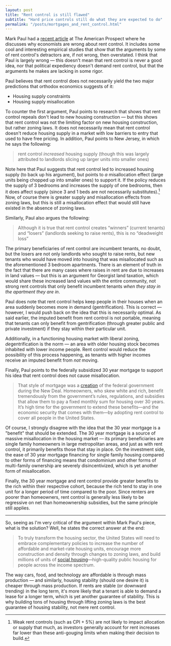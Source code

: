 ```yaml
---
layout: post
title: "Rent control is still flawed"
subtitle: "Hard price controls still do what they are expected to do"
permalink: "/posts/mortgages_and_rent_control.html"
---
```

Mark Paul had a [recent article](https://prospect.org/infrastructure/housing/2023-05-16-economists-hate-rent-control/) at The American Prospect where he discusses why economists are wrong about rent control. It includes some cool and interesting empirical studies that show that the arguments by some of rent control's detractors are, if not wrong, then overstated. I think that Paul is largely wrong — this doesn't mean that rent control is never a good idea, nor that political expediency doesn't demand rent control, but that the arguments he makes are lacking in some rigor. 

Paul believes that rent control does not necessarily yield the two major predictions that orthodox economics suggests of it:
- Housing supply constraints
- Housing supply misallocation

To counter the first argument, Paul points to research that shows that rent control repeals don't lead to new housing construction — but this shows that rent control was not the limiting factor on new housing construction, but rather zoning laws. It does not necessarily mean that rent control doesn't reduce housing supply in a market with low barriers to entry that used to have free pricing. In addition, Paul points to New Jersey, in which he says the following:
> rent control *increased* housing supply (though this was largely attributed to landlords slicing up larger units into smaller ones)

Note here that Paul suggests that rent control led to increased housing supply (to back up his argument), but points to *a* misallocation effect (large units being chopped up into smaller ones) to support it. If the policy reduces the supply of 3 bedrooms and increases the supply of one bedrooms, then it does affect supply (since 3 and 1 beds are not necessarily substitutes).[^1] Now, of course there is greater supply and misallocation effects from zoning laws, but this is still a misallocation effect that would still have existed in the absence of zoning laws.

Similarly, Paul also argues the following:
> Although it is true that rent control creates “winners” (current tenants) and “losers” (landlords seeking to raise rents), this is no “deadweight loss”

The primary beneficiaries of rent control are incumbent tenants, no doubt, but the losers are not only landlords who sought to raise rents, but new tenants who would have moved into housing that was misallocated such as the aforementioned 3 bedroom apartments. There is an element of truth in the fact that there are many cases where raises in rent are due to increases in land values — but this is an argument for Georgist land taxation, which would share these increased land values with the entire community, not strong rent controls that only benefit incumbent tenants *when they stay in the apartment they are in*.

Paul does note that rent control helps keep people in their houses when an area suddenly becomes more in demand (gentrification). This is correct — however, I would push back on the idea that this is necessarily optimal. As said earlier, the imputed benefit from rent control is not portable, meaning that tenants can only benefit from gentrification (through greater public and private investment) if they stay within their particular unit.

Additionally, in a functioning housing market with liberal zoning, *de*gentrification is the norm — an area with older housing stock becomes inhabited with lower income people. Rent control would reduce the possibility of this process happening, as tenants with higher incomes receive an imputed benefit from *not* moving.

Finally, Paul points to the federally subsidized 30 year mortgage to support his idea that rent control does not cause misallocation.
> That style of mortgage was a [creation](https://realestate.wharton.upenn.edu/working-papers/the-public-option-in-housing-finance/) of the federal government during the New Deal. Homeowners, who skew white and rich, benefit tremendously from the government’s rules, regulations, and subsidies that allow them to pay a fixed monthly sum for housing over 30 years. It’s high time for the government to extend these benefits—and the economic security that comes with them—by adopting rent control to cover all people in the United States.

Of course, I strongly disagree with the idea that the 30 year mortgage is a "benefit" that should be extended. The 30 year mortgage is a source of massive misallocation in the housing market — its primary beneficiaries are single family homeowners in large metropolitan areas, and just as with rent control, it primarily benefits those that stay in place. On the investment side, the ease of 30 year mortgage financing for single family housing compared to other forms of financing means that condominium and other forms of multi-family ownership are severely disincentivized, which is yet another form of misallocation.

Finally, the 30 year mortgage and rent control provide greater benefits to the rich within their respective cohort, because the rich tend to stay in one unit for a longer period of time compared to the poor. Since renters are poorer than homeowners, rent control is generally less likely to be regressive on net than homeownership subsidies, but the same principle still applies.

---

So, seeing as I'm very critical of the argument within Mark Paul's piece, what is the solution? Well, he states the correct answer at the end:
> To truly transform the housing sector, the United States will need to embrace complementary policies to increase the number of affordable and market-rate housing units, encourage more construction and density through changes to zoning laws, and build millions of units of [social housing](https://theappeal.org/wp-content/uploads/2020/12/the-case-for-social-housing-2.pdf)—high-quality public housing for people across the income spectrum.

The way cars, food, and technology are affordable is through mass production — and similarly, housing stability (should one desire it) is cheaper through mass production. If rents are stable (or downward trending) in the long term, it's more likely that a tenant is able to demand a lease for a longer term, which is yet another guarantee of stability. This is why building tons of housing through lifting zoning laws is the best guarantee of housing stability, not mere rent control.

[^1]: Weak rent controls (such as CPI + 5%) are not likely to impact allocation or supply that much, as investors generally account for rent increases far lower than these anti-gouging limits when making their decision to build.
